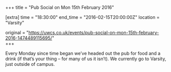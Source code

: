 +++
title = "Pub Social on Mon 15th February 2016"

[extra]
time = "18:30:00"
end_time = "2016-02-15T20:00:00Z"
location = "Varsity"

original = "https://uwcs.co.uk/events/pub-social-on-mon-15th-february-2016-1474489115695/"    
+++

Every Monday since time began we’ve headed out the pub for food and a drink (if that’s your thing – for many of us it isn’t). We currently go to Varsity, just outside of campus.

